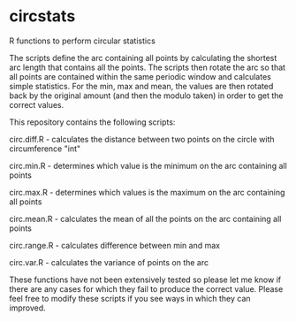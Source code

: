 # circstats
R functions to perform circular statistics

The scripts define the arc containing all points by calculating the shortest arc length that contains all the points. The scripts then rotate the arc so that all points are contained within the same periodic window and calculates simple statistics. For the min, max and mean, the values are then rotated back by the original amount (and then the modulo taken) in order to get the correct values.

This repository contains the following scripts:

circ.diff.R - calculates the distance between two points on the circle with circumference "int"

circ.min.R - determines which value is the minimum on the arc containing all points

circ.max.R - determines which values is the maximum on the arc containing all points

circ.mean.R - calculates the mean of all the points on the arc containing all points

circ.range.R - calculates difference between min and max

circ.var.R - calculates the variance of points on the arc


These functions have not been extensively tested so please let me know if there are any cases for which they fail to produce the correct value. Please feel free to modify these scripts if you see ways in which they can improved.
  
